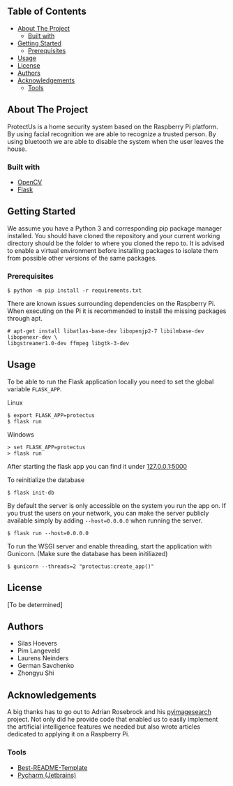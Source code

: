 <!-- TABLE OF CONTENTS -->
## Table of Contents

* [About The Project](#about-the-project)
  * [Built with](#built-with)
* [Getting Started](#getting-started)
  * [Prerequisites](#prerequisites)
* [Usage](#usage)
* [License](#license)
* [Authors](#authors)
* [Acknowledgements](#acknowledgements)
  * [Tools](#tools)

<!-- ABOUT THE PROJECT -->
## About The Project

ProtectUs is a home security system based on the Raspberry Pi platform.
By using facial recognition we are able to recognize a trusted person.
By using bluetooth we are able to disable the system when the user leaves the house.

### Built with

* [OpenCV](https://opencv.org/)
* [Flask](https://flask.palletsprojects.com/)

<!-- GETTING STARTED -->
## Getting Started

We assume you have a Python 3 and corresponding pip package manager installed.
You should have cloned the repository and your current working directory should be the folder to where you cloned the repo to. It is advised to enable a virtual environment before installing packages to isolate them from possible other versions of the same packages.

### Prerequisites

    $ python -m pip install -r requirements.txt

There are known issues surrounding dependencies on the Raspberry Pi. When executing on the Pi it is recommended to install the missing packages through apt.

    # apt-get install libatlas-base-dev libopenjp2-7 libilmbase-dev libopenexr-dev \ 
    libgstreamer1.0-dev ffmpeg libgtk-3-dev


## Usage

To be able to run the Flask application locally you need to set the global variable `FLASK_APP`.

Linux

    $ export FLASK_APP=protectus
    $ flask run

Windows

    > set FLASK_APP=protectus
    > flask run

After starting the flask app you can find it under [127.0.0.1:5000](127.0.0.1:5000)

To reinitialize the database

    $ flask init-db

By default the server is only accessible on the system you run the app on. If you trust the users on your network, you can make the server publicly available simply by adding `--host=0.0.0.0` when running the server.

    $ flask run --host=0.0.0.0

To run the WSGI server and enable threading, start the application with Gunicorn. (Make sure the database has been initiliazed)

    $ gunicorn --threads=2 "protectus:create_app()"


## License
[To be determined]

## Authors
* Silas Hoevers
* Pim Langeveld
* Laurens Neinders
* German Savchenko
* Zhongyu Shi

## Acknowledgements
A big thanks has to go out to Adrian Rosebrock and his [pyimagesearch](https://www.pyimagesearch.com/) project. Not only did he provide code that enabled us to easily implement the artificial intelligence features we needed but also wrote articles dedicated to applying it on a Raspberry Pi.

### Tools

* [Best-README-Template](https://github.com/othneildrew/Best-README-Template)
* [Pycharm (Jetbrains)](https://www.jetbrains.com/pycharm/)

